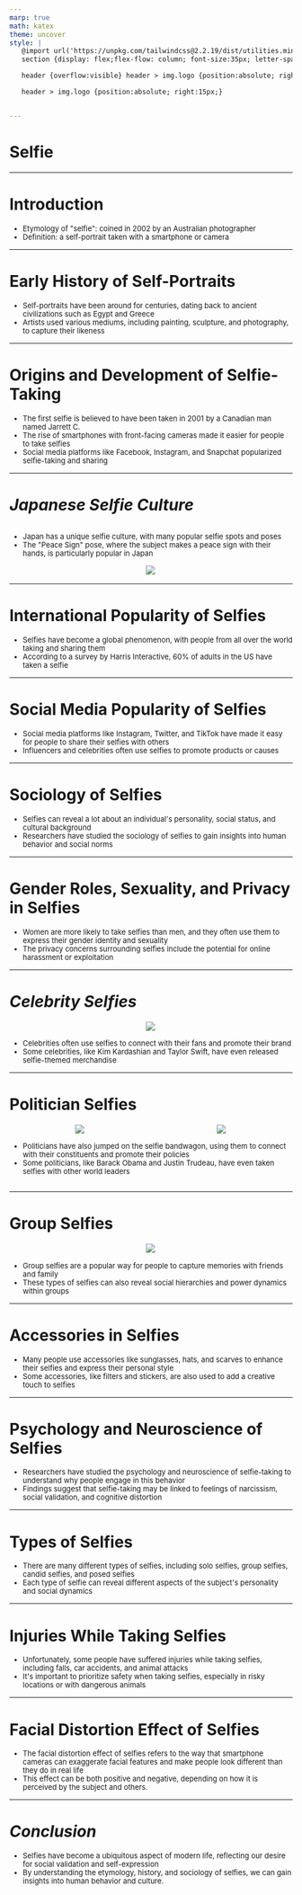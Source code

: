 ```yaml
---
marp: true
math: katex
theme: uncover
style: |
   @import url('https://unpkg.com/tailwindcss@2.2.19/dist/utilities.min.css');
   section {display: flex;flex-flow: column; font-size:35px; letter-spacing:1.4px;}

   header {overflow:visible} header > img.logo {position:absolute; right:15px;}

   header > img.logo {position:absolute; right:15px;}


---
```

<!-- backgroundColor: white -->
<!-- _class: lead -->

 # Selfie

---
<style scoped>p,li {font-size:0.92em}</style>

 # Introduction
- Etymology of "selfie": coined in 2002 by an Australian photographer
- Definition: a self-portrait taken with a smartphone or camera


---
<style scoped>p,li {font-size:0.92em}</style>

 # Early History of Self-Portraits

- Self-portraits have been around for centuries, dating back to ancient civilizations such as Egypt and Greece
- Artists used various mediums, including painting, sculpture, and photography, to capture their likeness

---
<style scoped>p,li {font-size:0.88em}</style>

 # Origins and Development of Selfie-Taking

- The first selfie is believed to have been taken in 2001 by a Canadian man named Jarrett C.
- The rise of smartphones with front-facing cameras made it easier for people to take selfies
- Social media platforms like Facebook, Instagram, and Snapchat popularized selfie-taking and sharing

---
<style scoped>p,li {font-size:0.88em}</style>

 # _Japanese Selfie Culture_
<div style='flex:1 1 auto; min-height:0;' class="grid grid-cols-8 gap-4">
<div style='display:flex; flex-flow:column; min-height:0;' class="col-span-4">

- Japan has a unique selfie culture, with many popular selfie spots and poses
- The "Peace Sign" pose, where the subject makes a peace sign with their hands, is particularly popular in Japan
</div>

<div style='display:flex; flex-flow:column; min-height:0;' class="col-span-4">

<div style="display: flex; flex: 1 1 auto; flex-flow: row; min-height: 0"><div style="display: flex; flex: 1 1 auto; justify-content: center;min-height:0;min-width:0; margin-bottom:0.1em;;margin-right:0.15em">
<img style='object-fit: contain; max-height:100%; max-width:100%; background-color: rgba(0,0,0,0);' src='https://upload.wikimedia.org/wikipedia/commons/thumb/3/32/Japanese_couple_taking_a_photo_together%2C_1920.jpg/149px-Japanese_couple_taking_a_photo_together%2C_1920.jpg'/>
</div>
</div>

</div>

</div>


---
<style scoped>p,li {font-size:0.92em}</style>

 # International Popularity of Selfies

- Selfies have become a global phenomenon, with people from all over the world taking and sharing them
- According to a survey by Harris Interactive, 60% of adults in the US have taken a selfie

---
<style scoped>p,li {font-size:0.92em}</style>

 # Social Media Popularity of Selfies
- Social media platforms like Instagram, Twitter, and TikTok have made it easy for people to share their selfies with others
- Influencers and celebrities often use selfies to promote products or causes


---
<style scoped>p,li {font-size:0.92em}</style>

 # Sociology of Selfies

- Selfies can reveal a lot about an individual's personality, social status, and cultural background
- Researchers have studied the sociology of selfies to gain insights into human behavior and social norms

---
<style scoped>p,li {font-size:0.92em}</style>

 # Gender Roles, Sexuality, and Privacy in Selfies

- Women are more likely to take selfies than men, and they often use them to express their gender identity and sexuality
- The privacy concerns surrounding selfies include the potential for online harassment or exploitation

---
<style scoped>p,li {font-size:0.88em}</style>

 # _Celebrity Selfies_
<div style="display: flex; flex: 1 1 auto; flex-flow: row; min-height: 0"><div style="display: flex; flex: 1 1 auto; justify-content: center;min-height:0;min-width:0; margin-bottom:0.1em;;margin-right:0.15em">
<img style='object-fit: contain; max-height:100%; max-width:100%; background-color: rgba(0,0,0,0);' src='https://upload.wikimedia.org/wikipedia/commons/thumb/1/1d/Lee_Myung-Bak_and_Ji_So-Yun.jpg/220px-Lee_Myung-Bak_and_Ji_So-Yun.jpg'/>
</div>
</div>

- Celebrities often use selfies to connect with their fans and promote their brand
- Some celebrities, like Kim Kardashian and Taylor Swift, have even released selfie-themed merchandise

---
<style scoped>p,li {font-size:0.84em}</style>

 # Politician Selfies
<div style='flex:1 1 auto; min-height:0;' class="grid grid-cols-8 gap-4">
<div style='display:flex; flex-flow:column; min-height:0;' class="col-span-4">

<div style="display: flex; flex: 1 1 auto; flex-flow: row; min-height: 0"><div style="display: flex; flex: 1 1 auto; justify-content: center;min-height:0;min-width:0; margin-bottom:0.1em;;margin-right:0.15em">
<img style='object-fit: contain; max-height:100%; max-width:100%; background-color: rgba(0,0,0,0);' src='https://upload.wikimedia.org/wikipedia/commons/thumb/9/96/Bill_Nye%2C_Barack_Obama_and_Neil_deGrasse_Tyson_selfie_2014.jpg/220px-Bill_Nye%2C_Barack_Obama_and_Neil_deGrasse_Tyson_selfie_2014.jpg'/>
</div>
<div style="display: flex; flex: 1 1 auto; justify-content: center;min-height:0;min-width:0; margin-bottom:0.1em;;margin-right:0.15em">
<img style='object-fit: contain; max-height:100%; max-width:100%; background-color: rgba(0,0,0,0);' src='https://upload.wikimedia.org/wikipedia/commons/thumb/7/72/Matteo_Renzi_Bologna_2017.jpg/220px-Matteo_Renzi_Bologna_2017.jpg'/>
</div>
</div>

</div>

<div style='display:flex; flex-flow:column; min-height:0;' class="col-span-4">

- Politicians have also jumped on the selfie bandwagon, using them to connect with their constituents and promote their policies
- Some politicians, like Barack Obama and Justin Trudeau, have even taken selfies with other world leaders
</div>

</div>


---
<style scoped>p,li {font-size:0.88em}</style>

 # **Group Selfies**
<div style="display: flex; flex: 1 1 auto; flex-flow: row; min-height: 0"><div style="display: flex; flex: 1 1 auto; justify-content: center;min-height:0;min-width:0; margin-bottom:0.1em;;margin-right:0.15em">
<img style='object-fit: contain; max-height:100%; max-width:100%; background-color: rgba(0,0,0,0);' src='https://upload.wikimedia.org/wikipedia/commons/thumb/d/d3/Bangladeshi_girls_taking_Selfie_at_Pohela_Falgun.jpg/220px-Bangladeshi_girls_taking_Selfie_at_Pohela_Falgun.jpg'/>
</div>
</div>

- Group selfies are a popular way for people to capture memories with friends and family
- These types of selfies can also reveal social hierarchies and power dynamics within groups

---
<style scoped>p,li {font-size:0.92em}</style>

 # Accessories in Selfies

- Many people use accessories like sunglasses, hats, and scarves to enhance their selfies and express their personal style
- Some accessories, like filters and stickers, are also used to add a creative touch to selfies

---
<style scoped>p,li {font-size:0.92em}</style>

 # **Psychology and Neuroscience of Selfies**

- Researchers have studied the psychology and neuroscience of selfie-taking to understand why people engage in this behavior
- Findings suggest that selfie-taking may be linked to feelings of narcissism, social validation, and cognitive distortion

---
<style scoped>p,li {font-size:0.92em}</style>

 # Types of Selfies

- There are many different types of selfies, including solo selfies, group selfies, candid selfies, and posed selfies
- Each type of selfie can reveal different aspects of the subject's personality and social dynamics

---
<style scoped>p,li {font-size:0.92em}</style>

 # Injuries While Taking Selfies

- Unfortunately, some people have suffered injuries while taking selfies, including falls, car accidents, and animal attacks
- It's important to prioritize safety when taking selfies, especially in risky locations or with dangerous animals

---
<style scoped>p,li {font-size:0.92em}</style>

 # Facial Distortion Effect of Selfies

- The facial distortion effect of selfies refers to the way that smartphone cameras can exaggerate facial features and make people look different than they do in real life
- This effect can be both positive and negative, depending on how it is perceived by the subject and others.

---
<style scoped>p,li {font-size:0.92em}</style>

 # _Conclusion_

- Selfies have become a ubiquitous aspect of modern life, reflecting our desire for social validation and self-expression
- By understanding the etymology, history, and sociology of selfies, we can gain insights into human behavior and culture.